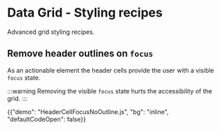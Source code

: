 # Data Grid - Styling recipes

<p class="description">Advanced grid styling recipes.</p>

## Remove header outlines on `focus`

As an actionable element the header cells provide the user with a visible `focus` state.

:::warning
Removing the visible `focus` state hurts the accessibility of the grid.
:::

{{"demo": "HeaderCellFocusNoOutline.js", "bg": "inline", "defaultCodeOpen": false}}

